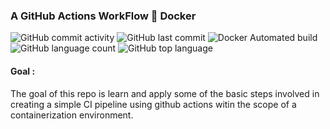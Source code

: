 ﻿### A GitHub Actions WorkFlow 🤝 Docker
 
![GitHub commit activity](https://img.shields.io/github/commit-activity/m/Phinehas-1/github-actions-with-docker-v1?style=plastic) ![GitHub last commit](https://img.shields.io/github/last-commit/Phinehas-1/github-actions-with-docker-v1?style=plastic)  ![Docker Automated build](https://img.shields.io/docker/automated/phindock/docker101tutorial?color=blue&style=plastic) ![GitHub language count](https://img.shields.io/github/languages/count/Phinehas-1/github-actions-with-docker-v1?style=plastic) ![GitHub top language](https://img.shields.io/github/languages/top/Phinehas-1/github-actions-with-docker-v1?color=green&label=Java&style=plastic)

#### Goal :
The goal of this repo is learn and apply some of the basic steps involved in creating a simple CI pipeline using github actions witin the scope of a containerization environment.
